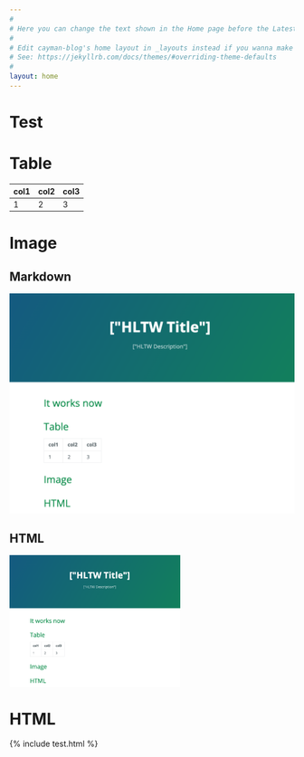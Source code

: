 ```yaml
---
#
# Here you can change the text shown in the Home page before the Latest Posts section.
#
# Edit cayman-blog's home layout in _layouts instead if you wanna make some changes
# See: https://jekyllrb.com/docs/themes/#overriding-theme-defaults
#
layout: home
---
```


# Test

# Table

| col1 | col2      |col3 |  
|------------------|------------|----------------------| 
|1|2|3|

# Image

## Markdown

![image](output/image.png)

## HTML

<img align = "center" src="output/image.png" width="60%" height="60%"> 

# HTML

{% include test.html %}

